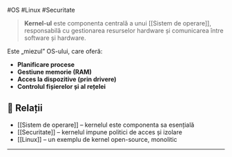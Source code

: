 #OS #Linux #Securitate
> **Kernel-ul** este componenta centrală a unui [[Sistem de operare]], responsabilă cu gestionarea resurselor hardware și comunicarea între software și hardware.

Este „miezul” OS-ului, care oferă:
- **Planificare procese**  
- **Gestiune memorie (RAM)**  
- **Acces la dispozitive (prin drivere)**  
- **Controlul fișierelor și al rețelei**

## 🔐 Relații

- [[Sistem de operare]] – kernelul este componenta sa esențială
- [[Securitate]] – kernelul impune politici de acces și izolare
- [[Linux]] – un exemplu de kernel open-source, monolitic
---